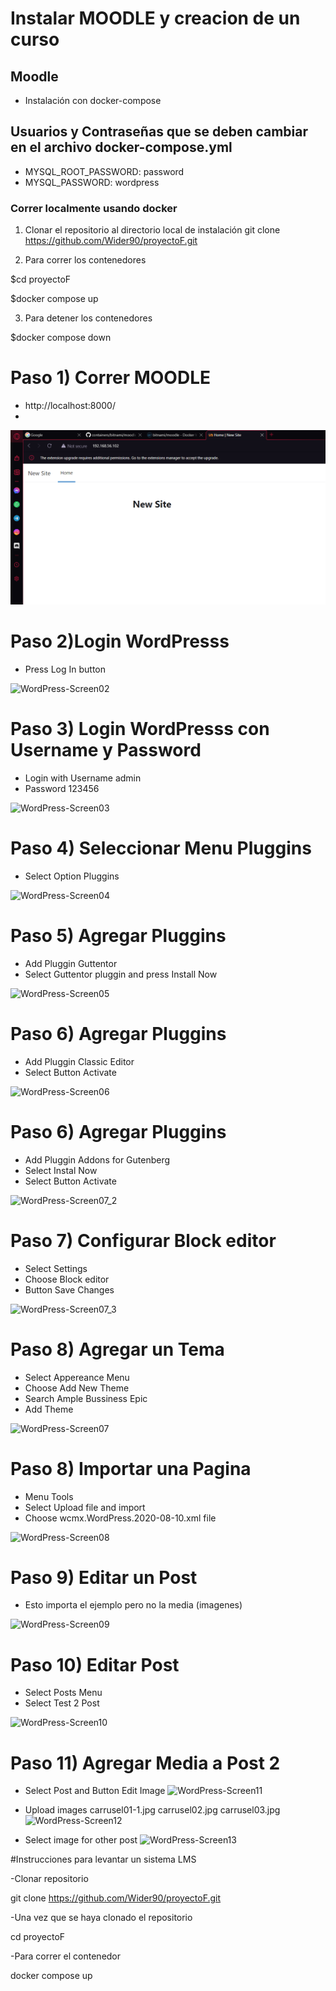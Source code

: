 # Instalar MOODLE y creacion de un curso

## Moodle
- Instalación con docker-compose 

## Usuarios y Contraseñas que se deben cambiar en el archivo docker-compose.yml
- MYSQL_ROOT_PASSWORD: password
- MYSQL_PASSWORD: wordpress


### Correr localmente usando docker

1. Clonar el repositorio al directorio local de instalación
git clone https://github.com/Wider90/proyectoF.git

2. Para correr los contenedores

$cd proyectoF

$docker compose up

3. Para detener los contenedores

$docker compose down


# Paso 1) Correr MOODLE 

- http://localhost:8000/
- 

![Captura1](imgs/Captura1.png)

# Paso 2)Login WordPresss 

- Press Log In button

![WordPress-Screen02](imgs/02WP_Install.png)

# Paso 3) Login WordPresss con Username y Password

- Login with Username admin
- Password 123456 

![WordPress-Screen03](imgs/03WP_Install.png)

# Paso 4) Seleccionar Menu Pluggins

- Select Option Pluggins

![WordPress-Screen04](imgs/04WP_DeletePluggins.png)

# Paso 5) Agregar Pluggins

- Add Pluggin Guttentor 
- Select Guttentor pluggin and press Install Now

![WordPress-Screen05](imgs/05WP_AddPluggins.png)

# Paso 6) Agregar Pluggins

- Add Pluggin Classic Editor
- Select Button Activate

![WordPress-Screen06](imgs/06WP_AddPluggins.png)

# Paso 6) Agregar Pluggins

- Add Pluggin Addons for Gutenberg
- Select Instal Now
- Select Button Activate

![WordPress-Screen07_2](imgs/07_2WP_AddPluggins.png)


# Paso 7) Configurar Block editor

- Select Settings
- Choose Block editor
- Button Save Changes

![WordPress-Screen07_3](imgs/07_3WP_AddPluggins.png)

# Paso 8) Agregar un Tema

- Select Appereance Menu
- Choose Add New Theme
- Search Ample Bussiness Epic
- Add Theme

![WordPress-Screen07](imgs/07WP_AddPluggins.png)

# Paso 8) Importar una Pagina

- Menu Tools
- Select Upload file and import
- Choose wcmx.WordPress.2020-08-10.xml file


![WordPress-Screen08](imgs/08Import.png)

# Paso 9) Editar un Post

- Esto importa el ejemplo pero no la media (imagenes)

![WordPress-Screen09](imgs/09Import.png)


# Paso 10) Editar Post

- Select Posts Menu
- Select Test 2 Post

![WordPress-Screen10](imgs/10EditPosts.png)


# Paso 11) Agregar Media a Post 2

- Select Post and Button Edit Image
![WordPress-Screen11](imgs/11WP_AddPhotos.png)

- Upload images carrusel01-1.jpg carrusel02.jpg carrusel03.jpg
![WordPress-Screen12](imgs/12WP_AddPhotos.png)

- Select image for other post
![WordPress-Screen13](imgs/13WP_AddPhotos.png)

#Instrucciones para levantar un sistema LMS 

-Clonar repositorio  

git clone https://github.com/Wider90/proyectoF.git

-Una vez que se haya clonado el repositorio

cd proyectoF

-Para correr el contenedor

docker compose up
